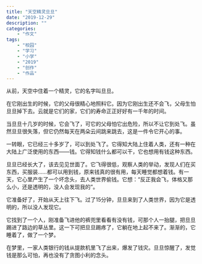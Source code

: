 ```yaml
---
title: "天空精灵旦旦"
date: "2019-12-29"
description: ""
categories:
    - "作文"
tags:
    - "校园"
    - "学习"
    - "小学"
    - "2019"
    - "创作"
    - "作品"
---
```


从前，天空中住着一个精灵，它的名字叫旦旦。

在它刚出生的时候，它的父母很精心地照料它。因为它刚出生还不会飞，父母生怕旦旦掉下去。云就是它们的家，它们的寿命正正好好有一千年的时间。

当旦旦十几岁的时候，它会飞了，可它的父母怕它出危险，所以不让它到处飞。虽然旦旦很失落，但它仍然每天在两朵云间跳来跳去，这是一件令它开心的事。

一转眼，它已经三十多岁了，可以到处飞了。它得知大陆上住着人类，还有一种在大陆上广泛使用的东西——钱。它得知钱什么都可以干，它也想用有钱这种东西。

旦旦已经长大了，该去见见世面了。它飞得很低，观察人类的举动，发现人们在买东西，买服装……都可以用到钱，原来钱真的很有用，每天睡觉都想着钱。有一天，它心里产生了一个坏念头，去人类世界偷钱。它想：“反正我会飞，体格又那么小，还是透明的，没人会发现我的”。

它准备好了，开始从天上往下飞。过了15分钟，旦旦来到了人类世界，因为它是透明的，所以没人发现它。

它找到了一个人，刚准备飞进他的裤兜里看看有没有钱，可那个人一抬腿，把旦旦踢进了路边的草丛里。这一下可把旦旦踢疼了，它躺在地上起不来了。渐渐的，它睡着了，做了一个梦。

在梦里，一家人类银行的钱从提款机里飞了出来，爆发了钱灾。旦旦惊醒了，发觉钱是那么可怕，再也没有了贪图小利的念头。

